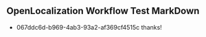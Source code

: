 ## OpenLocalization Workflow Test MarkDown
* 067ddc6d-b969-4ab3-93a2-af369cf4515c 
thanks!<!--HONumber=Mar16_HO1-->
